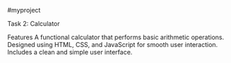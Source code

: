 #myproject

Task 2: Calculator

Features
A functional calculator that performs basic arithmetic operations.
Designed using HTML, CSS, and JavaScript for smooth user interaction.
Includes a clean and simple user interface.
